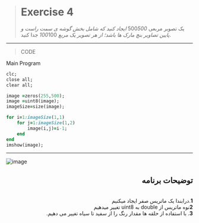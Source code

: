 
> # Exercise 4
>یک تصویر مربعی 500*500 ایجاد کنید که شامل بخش گوشه ی سمت راست و پایین تصاویر بنچ مارک ها باشد؛ از هر تصویر یک مربع 100*100 جدا کنید.
***
>CODE

Main Program
```ruby
clc;
close all;
clear all;

image =zeros(255,500);
image =uint8(image);
imageSize=size(image);

for i=1:imageSize(1,1)
    for j=1:imageSize(1,2)
        image(i,j)=i-1;
    end
end
imshow(image);
```
****

![image](https://user-images.githubusercontent.com/48456571/113287825-567ab780-9303-11eb-98f5-6da15f2bbb76.png)


<div dir="rtl">
<h2>توضیحات برنامه</h2> <br />
 <b>1</b>.درابندا یک ماتریس صفر ایجاد میکنیم<br />
<b>2</b>نوه ماتریس از double به uint8 تغییر میدهیم <br />
<b>3</b>. با استفاده از حلقه ها مقدار رنگ را از سفید تا سیاه تغییر می دهیم.<br />
    
</div>
